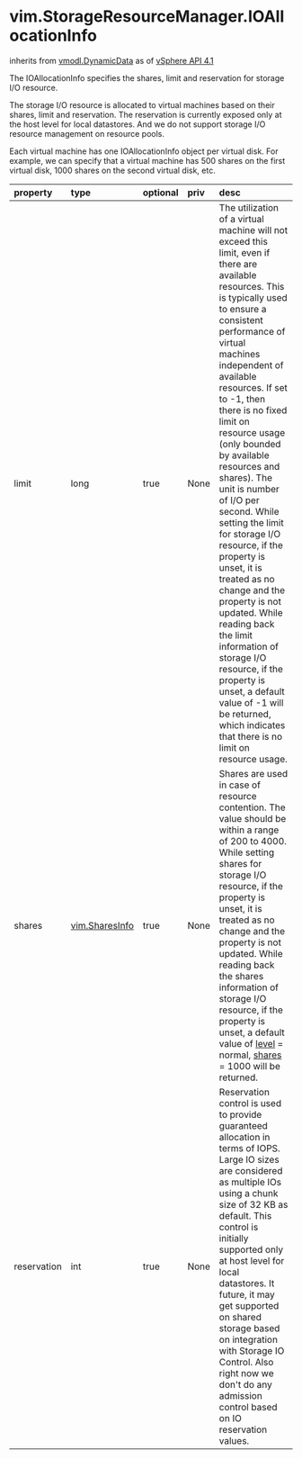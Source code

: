 vim.StorageResourceManager.IOAllocationInfo
===========================================
inherits from [vmodl.DynamicData](docs/vmodl.DynamicData.md)
as of [vSphere API 4.1](vim.version.md#vim.version.version6)


The IOAllocationInfo specifies the shares, limit and reservation   for storage I/O resource.   <p>   The storage I/O resource is allocated to virtual machines based on their   shares, limit and reservation. The reservation is currently exposed only   at the host level for local datastores.   And we do not support storage I/O resource management on resource pools.   <p>   Each virtual machine has one IOAllocationInfo object per virtual   disk. For example, we can specify that a virtual machine has 500 shares on   the first virtual disk, 1000 shares on the second virtual disk, etc.

| property | type | optional | priv | desc |
|:---------|:-----|:---------|:-----|:-----|
| limit | long | true | None | The utilization of a virtual machine will not exceed this limit, even   if there are available resources. This is typically used to ensure a consistent   performance of virtual machines independent of available resources.   If set to -1, then there is no fixed limit on resource usage (only   bounded by available resources and shares). The unit is number of   I/O per second.   While setting the limit for storage I/O resource, if the property is unset,   it is treated as no change and the property is not updated. While reading   back the limit information of storage I/O resource, if the property is unset,   a default value of -1 will be returned, which indicates that there is no   limit on resource usage. |
| shares | [vim.SharesInfo](vim.SharesInfo.md "vim.SharesInfo") | true | None | Shares are used in case of resource contention.   The value should be within a range of 200 to 4000.   While setting shares for storage I/O resource, if the property is unset,   it is treated as no change and the property is not updated. While reading   back the shares information of storage I/O resource, if the property is unset,   a default value of <a href="vim.SharesInfo.md#level">level</a> = normal,   <a href="vim.SharesInfo.md#shares">shares</a> = 1000 will be returned. |
| reservation | int | true | None | Reservation control is used to provide guaranteed allocation in terms  of IOPS. Large IO sizes are considered as multiple IOs using a chunk  size of 32 KB as default. This control is initially supported only  at host level for local datastores. It future, it may get supported  on shared storage based on integration with Storage IO Control.  Also right now we don't do any admission control based on IO  reservation values. |


